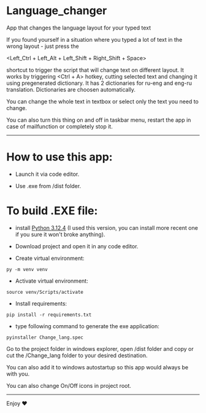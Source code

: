 # Language_changer

 App that changes the language layout for your typed text

If you found yourself in a situation where you typed a lot of text in the wrong layout - just press the 

<Left_Ctrl + Left_Alt + Left_Shift + Right_Shift + Space> 

shortcut to trigger the script that will change text on different layout. It works by triggering <Ctrl + A> hotkey, cutting selected text and changing it using pregenerated dictionary. It has 2 dictionaries for ru-eng and eng-ru translation. Dictionaries are choosen automatically.

You can change the whole text in textbox or select only the text you need to change.

You can also turn this thing on and off in taskbar menu, restart the app in case of mailfunction or completely stop it.

---
# How to use this app:

- Launch it via code editor.

- Use .exe from /dist folder. 

# To build .EXE file:

- install [Python 3.12.4](https://www.python.org/downloads/release/python-3124/) (I used this version, you can install more recent one if you sure it won't broke anything).

- Download project and open it in any code editor.

- Create virtual environment:

```shell
py -m venv venv
```

- Activate virtual environment:

```shell
source venv/Scripts/activate
```

- Install requirements:

```shell
pip install -r requirements.txt
```

- type following command to generate the exe application:

```shell
pyinstaller Change_lang.spec
```

Go to the project folder in windows explorer, open /dist folder and copy or cut the /Change_lang folder to your desired destination.

You can also add it to windows autostartup so this app would always be with you.

You can also change On/Off icons in project root.

---

Enjoy ❤️
